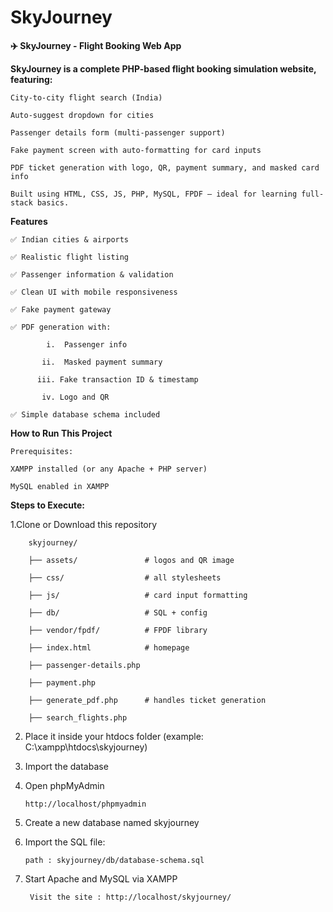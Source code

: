 # SkyJourney


**✈️ SkyJourney - Flight Booking Web App**


**SkyJourney is a complete PHP-based flight booking simulation website, featuring:**

    City-to-city flight search (India)

    Auto-suggest dropdown for cities

    Passenger details form (multi-passenger support)

    Fake payment screen with auto-formatting for card inputs

    PDF ticket generation with logo, QR, payment summary, and masked card info

    Built using HTML, CSS, JS, PHP, MySQL, FPDF — ideal for learning full-stack basics.



**Features**

    ✅ Indian cities & airports

    ✅ Realistic flight listing

    ✅ Passenger information & validation

    ✅ Clean UI with mobile responsiveness

    ✅ Fake payment gateway

    ✅ PDF generation with:

            i.  Passenger info
    
           ii.  Masked payment summary

          iii. Fake transaction ID & timestamp

           iv. Logo and QR

    ✅ Simple database schema included



**How to Run This Project**

    Prerequisites:
  
    XAMPP installed (or any Apache + PHP server)

    MySQL enabled in XAMPP



**Steps to Execute:**

1.Clone or Download this repository

        skyjourney/
        
        ├── assets/               # logos and QR image
        
        ├── css/                  # all stylesheets
        
        ├── js/                   # card input formatting
        
        ├── db/                   # SQL + config
        
        ├── vendor/fpdf/          # FPDF library
        
        ├── index.html            # homepage
        
        ├── passenger-details.php
        
        ├── payment.php
        
        ├── generate_pdf.php      # handles ticket generation
        
        ├── search_flights.php
        

2. Place it inside your htdocs folder (example: C:\xampp\htdocs\skyjourney)

3. Import the database

4. Open phpMyAdmin

       http://localhost/phpmyadmin

6. Create a new database named skyjourney

7. Import the SQL file:
   
       path : skyjourney/db/database-schema.sql

8. Start Apache and MySQL via XAMPP

        Visit the site : http://localhost/skyjourney/
